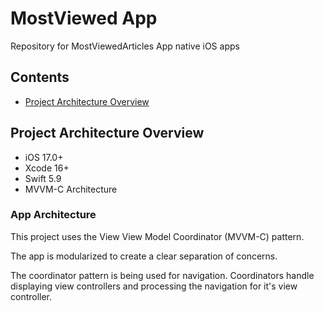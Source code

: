 # MostViewed App

Repository for MostViewedArticles App native iOS apps

## Contents

- [Project Architecture Overview](##project-architecture)

## Project Architecture Overview

- iOS 17.0+
- Xcode 16+
- Swift 5.9
- MVVM-C Architecture

### App Architecture


This project uses the View View Model Coordinator (MVVM-C) pattern.

The app is modularized to create a clear separation of concerns.

The coordinator pattern is being used for navigation. Coordinators handle displaying view controllers and processing the navigation for it's view controller.
